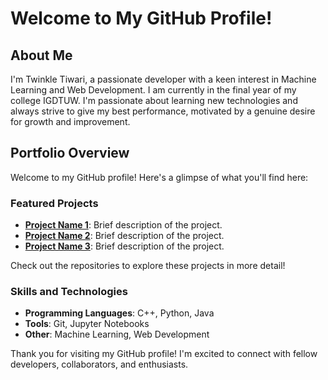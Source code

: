 <!--
### Hi there 👋
I am currently in my final year of BTech, very passionate about Machine Learning.

**Twinkle1803/Twinkle1803** is a ✨ _special_ ✨ repository because its `README.md` (this file) appears on your GitHub profile.

Here are some ideas to get you started:

- 🔭 I’m currently working on ...
- 🌱 I’m currently learning ...
- 👯 I’m looking to collaborate on ...
- 🤔 I’m looking for help with ...
- 💬 Ask me about ...
- 📫 How to reach me: ...
- 😄 Pronouns: ...
- ⚡ Fun fact: ...
-->
# Welcome to My GitHub Profile!

<!--![Profile Banner](link_to_banner_image)-->

## About Me

I'm Twinkle Tiwari, a passionate developer with a keen interest in Machine Learning and Web Development. I am currently in the final year of my college IGDTUW. I'm passionate about learning new technologies and always strive to give my best performance, motivated by a genuine desire for growth and improvement.

## Portfolio Overview

Welcome to my GitHub profile! Here's a glimpse of what you'll find here:

### Featured Projects

- **[Project Name 1](link_to_project_1)**: Brief description of the project.
- **[Project Name 2](link_to_project_2)**: Brief description of the project.
- **[Project Name 3](link_to_project_3)**: Brief description of the project.

Check out the repositories to explore these projects in more detail!

### Skills and Technologies

- **Programming Languages**: C++, Python, Java
- **Tools**: Git, Jupyter Notebooks
- **Other**: Machine Learning, Web Development
<!--
## Contact Information

Feel free to reach out to me via email at [Your Email Address] or connect with me on [LinkedIn](link_to_linkedin_profile) and [Twitter](link_to_twitter_profile). You can also visit my [website](link_to_personal_website) to learn more about my work.

## License

This repository is licensed under the [License Name] License. See the [LICENSE](link_to_license_file) file for details.

-->

Thank you for visiting my GitHub profile! I'm excited to connect with fellow developers, collaborators, and enthusiasts.

